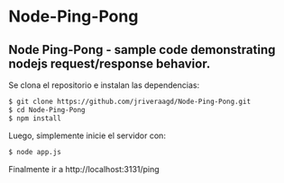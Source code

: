 # Node-Ping-Pong

## Node Ping-Pong - sample code demonstrating nodejs request/response behavior.

Se clona el repositorio e instalan las dependencias:

```sh
$ git clone https://github.com/jriveraagd/Node-Ping-Pong.git
$ cd Node-Ping-Pong
$ npm install
```

Luego, simplemente inicie el servidor con:

```sh
$ node app.js
```

Finalmente ir a http://localhost:3131/ping
